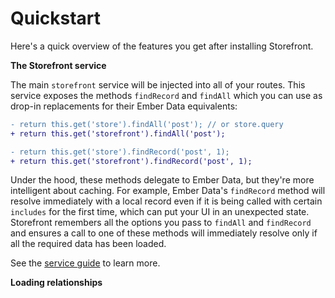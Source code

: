 # Quickstart

Here's a quick overview of the features you get after installing Storefront.

**The Storefront service**

The main `storefront` service will be injected into all of your routes. This service exposes the methods `findRecord` and `findAll` which you can use as drop-in replacements for their Ember Data equivalents:

```diff
- return this.get('store').findAll('post'); // or store.query
+ return this.get('storefront').findAll('post');

- return this.get('store').findRecord('post', 1);
+ return this.get('storefront').findRecord('post', 1);
```

Under the hood, these methods delegate to Ember Data, but they're more intelligent about caching. For example, Ember Data's `findRecord` method will resolve immediately with a local record even if it is being called with certain `includes` for the first time, which can put your UI in an unexpected state. Storefront remembers all the options you pass to `findAll` and `findRecord` and ensures a call to one of these methods will immediately resolve only if all the required data has been loaded.

See the [service guide]() to learn more.

**Loading relationships**
